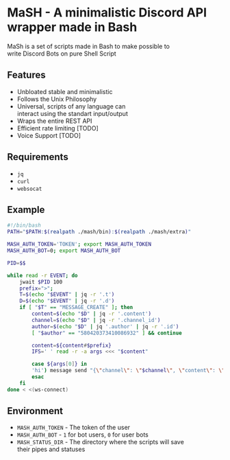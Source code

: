 # MaSH - A minimalistic Discord API wrapper made in Bash
MaSh is a set of scripts made in Bash to make possible to  
write Discord Bots on pure Shell Script

## Features
- Unbloated stable and minimalistic
- Follows the Unix Philosophy
- Universal, scripts of any language can   
interact using the standart input/output
- Wraps the entire REST API
- Efficient rate limiting [TODO]
- Voice Support [TODO]

## Requirements
- `jq`
- `curl`
- `websocat`

## Example

```bash
#!/bin/bash
PATH="$PATH:$(realpath ./mash/bin):$(realpath ./mash/extra)"

MASH_AUTH_TOKEN='TOKEN'; export MASH_AUTH_TOKEN
MASH_AUTH_BOT=0; export MASH_AUTH_BOT

PID=$$

while read -r EVENT; do
	jwait $PID 100
	prefix=">";
	T=$(echo "$EVENT" | jq -r '.t')
	D=$(echo "$EVENT" | jq -r '.d')
	if [ "$T" == "MESSAGE_CREATE" ]; then
		content=$(echo "$D" | jq -r '.content')
		channel=$(echo "$D" | jq -r '.channel_id')
		author=$(echo "$D" | jq '.author' | jq -r '.id')
		[ "$author" == "580420373410086932" ] && continue

		content=${content#$prefix}
		IFS=' ' read -r -a args <<< "$content"

		case ${args[0]} in
		'hi') message send "{\"channel\": \"$channel\", \"content\": \"hello\"}";;
		esac	
	fi
done < <(ws-connect)
```

## Environment
- `MASH_AUTH_TOKEN` - The token of the user
- `MASH_AUTH_BOT` - `1` for bot users, `0` for user bots
- `MASH_STATUS_DIR` - The directory where the scripts will save  
their pipes and statuses
